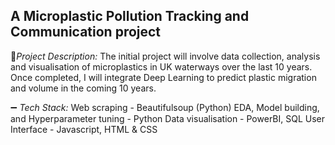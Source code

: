## A Microplastic Pollution Tracking and Communication project

📑*Project Description:* The initial project will involve data collection, analysis and visualisation of microplastics in UK waterways over the last 10 years. Once completed, I will integrate Deep Learning to predict plastic migration and volume in the coming 10 years.

➖ *Tech Stack:* Web scraping - Beautifulsoup (Python)
                EDA, Model building, and Hyperparameter tuning - Python
                Data visualisation - PowerBI, SQL
                User Interface - Javascript, HTML & CSS
                



